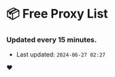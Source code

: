 # :package: Free Proxy List
### Updated every 15 minutes.

- Last updated: `2024-06-27 02:27`

:heart:
